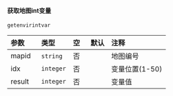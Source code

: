 #### 获取地图int变量

`getenvirintvar`

| 参数   | 类型      | 空   | 默认 | 注释           |
| :----- | :-------- | :--- | :--- | :------------- |
| mapid  | `string`  | 否   |      | 地图编号       |
| idx    | `integer` | 否   |      | 变量位置(1-50) |
| result | `integer` | 否   |      | 变量值         |

